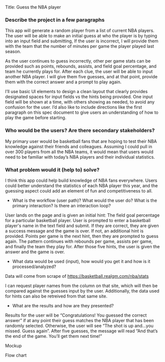 Title: Guess the NBA player 


### Describe the project in a few paragraphs 

 This app will generate a random player from a list of current NBA players. The user will be able to make an initial guess at who the player is by typing into an input field and submitting, If the user is incorrect, I will provide them with the team that the number of minutes per game the player played last season.  

As the user continues to guess incorrectly, other per game stats can be provided such as points, rebounds, assists, and field goal percentage, and team he currently plays for. After each clue, the user will be able to input another NBA player. I will give them five guesses, and at that point, provide them with the correct answer and a prompt to play again.  

I’ll use basic UI elements to design a clean layout that clearly provides designated spaces for input fields vs the hints being provided. One input field will be shown at a time, with others showing as needed, to avoid any confusion for the user. I’d also like to include directions like the first paragraph on this spec document to give users an understanding of how to play the game before starting. 

### Who would be the users? Are there secondary stakeholders? 

My primary user would be basketball fans that are hoping to test their NBA knowledge against their friends and colleagues. Assuming I could pull in over 300 players from all the NBA teams, it would mean that users would need to be familiar with today’s NBA players and their individual statistics.  

### What problem would it (help to) solve? 

 I think this app could help build knowledge of NBA fans everywhere. Users could better understand the statistics of each NBA player this year, and the guessing aspect could add an element of fun and competitiveness to all. 

- What is the workflow (user path)? What would the user do? What is the primary interaction? Is there an interaction loop? 

User lands on the page and is given an initial hint: The field goal percentage for a particular basketball player. User is prompted to enter a basketball player's name in the text field and submit. If they are correct, they are given a success message and the game is over. If not, an additional hint is provided. Points per game is the next hint, then they are prompted to guess again. The pattern continues with rebounds per game, assists per game, and finally the team they play for. After those five hints, the user is given the answer and the game is over.  

- What data would be used (input), how would you get it and how is it processed/analyzed? 

Data will come from scrape of https://basketball.realgm.com/nba/stats    

I can request player names from the column on that site, which will then be compared against the guesses input by the user. Additionally, the data used for hints can also be retreived from that same site.  

- What are the results and how are they presented?  

 Results for the user will be “Congratulations! You guessed the correct answer” if at any point their guess matches the NBA player that has been randomly selected. Otherwise, the user will see “The shot is up and...you missed. Guess again”. After five guesses, the message will read “And that’s the end of the game. You’ll get them next time!” 

 

Mockup 

 

 

Flow chart 

 
